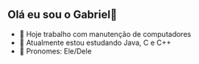 ## Olá eu sou o Gabriel👋

- 🔭 Hoje trabalho com manutenção de computadores
- 🌱 Atualmente estou estudando Java, C e C++
- 🤔 Pronomes: Ele/Dele

